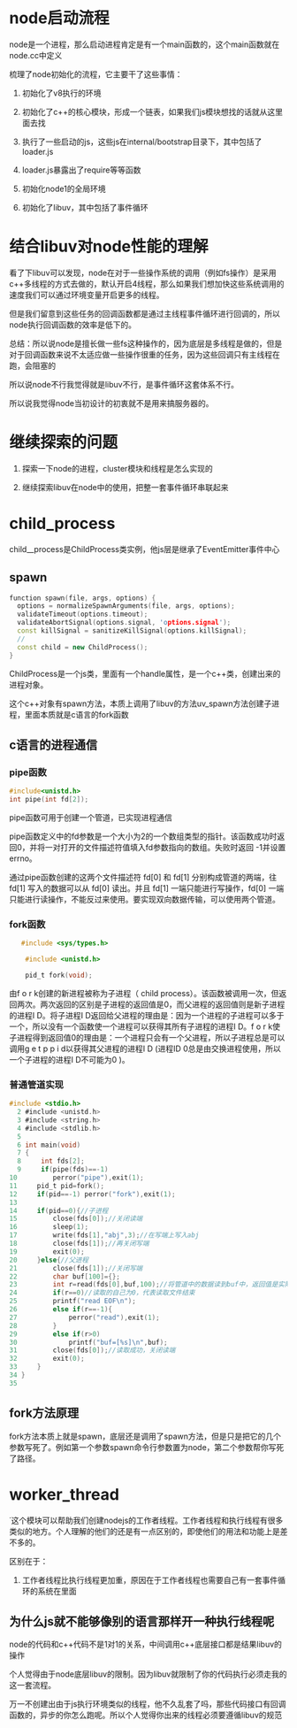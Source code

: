 # node启动流程

node是一个进程，那么启动进程肯定是有一个main函数的，这个main函数就在node.cc中定义

梳理了node初始化的流程，它主要干了这些事情：

1. 初始化了v8执行的环境

2. 初始化了c++的核心模块，形成一个链表，如果我们js模块想找的话就从这里面去找

3. 执行了一些启动的js，这些js在internal/bootstrap目录下，其中包括了loader.js

4. loader.js暴露出了require等等函数

5. 初始化node1的全局环境

6. 初始化了libuv，其中包括了事件循环

# 结合libuv对node性能的理解

看了下libuv可以发现，node在对于一些操作系统的调用（例如fs操作）是采用c++多线程的方式去做的，默认开启4线程，那么如果我们想加快这些系统调用的速度我们可以通过环境变量开启更多的线程。

但是我们留意到这些任务的回调函数都是通过主线程事件循环进行回调的，所以node执行回调函数的效率是低下的。

总结：所以说node是擅长做一些fs这种操作的，因为底层是多线程是做的，但是对于回调函数来说不太适应做一些操作很重的任务，因为这些回调只有主线程在跑，会阻塞的

所以说node不行我觉得就是libuv不行，是事件循环这套体系不行。

所以说我觉得node当初设计的初衷就不是用来搞服务器的。

# 继续探索的问题

1. 探索一下node的进程，cluster模块和线程是怎么实现的

2. 继续探索libuv在node中的使用，把整一套事件循环串联起来

# child_process

child__process是ChildProcess类实例，他js层是继承了EventEmitter事件中心

## spawn

```cpp
function spawn(file, args, options) {
  options = normalizeSpawnArguments(file, args, options);
  validateTimeout(options.timeout);
  validateAbortSignal(options.signal, 'options.signal');
  const killSignal = sanitizeKillSignal(options.killSignal);
  // 
  const child = new ChildProcess();
}
```

ChildProcess是一个js类，里面有一个handle属性，是一个c++类，创建出来的进程对象。

这个c++对象有spawn方法，本质上调用了libuv的方法uv_spawn方法创建子进程，里面本质就是c语言的fork函数

## c语言的进程通信

### pipe函数

```cpp
#include<unistd.h>
int pipe(int fd[2]);
```

pipe函数可用于创建一个管道，已实现进程通信

pipe函数定义中的fd参数是一个大小为2的一个数组类型的指针。该函数成功时返回0，并将一对打开的文件描述符值填入fd参数指向的数组。失败时返回 -1并设置errno。

通过pipe函数创建的这两个文件描述符 fd[0] 和 fd[1] 分别构成管道的两端，往 fd[1] 写入的数据可以从 fd[0] 读出。并且 fd[1] 一端只能进行写操作，fd[0] 一端只能进行读操作，不能反过来使用。要实现双向数据传输，可以使用两个管道。

### fork函数

```c
   #include <sys/types.h>

    #include <unistd.h>

    pid_t fork(void);
```

由f o r k创建的新进程被称为子进程（ child process）。该函数被调用一次，但返回两次。两次返回的区别是子进程的返回值是0，而父进程的返回值则是新子进程的进程I D。将子进程I D返回给父进程的理由是：因为一个进程的子进程可以多于一个，所以没有一个函数使一个进程可以获得其所有子进程的进程I D。f o r k使子进程得到返回值0的理由是：一个进程只会有一个父进程，所以子进程总是可以调用g e t p p i d以获得其父进程的进程I D (进程ID 0总是由交换进程使用，所以一个子进程的进程I D不可能为0 )。

### 普通管道实现

```c
#include <stdio.h>
  2 #include <unistd.h>
  3 #include <string.h>
  4 #include <stdlib.h>
  5
  6 int main(void)
  7 {
  8     int fds[2];
  9     if(pipe(fds)==-1)
10         perror("pipe"),exit(1);
11     pid_t pid=fork();
12     if(pid==-1) perror("fork"),exit(1);
13
14     if(pid==0){//子进程
15         close(fds[0]);//关闭读端
16         sleep(1);
17         write(fds[1],"abj",3);//在写端上写入abj
18         close(fds[1]);//再关闭写端
19         exit(0);
20     }else{//父进程
21         close(fds[1]);//关闭写端
22         char buf[100]={};
23         int r=read(fds[0],buf,100);//将管道中的数据读到buf中，返回值是实际读取的字节数
24         if(r==0)//读取的自己为0，代表读取文件结束
25         printf("read EOF\n");
26         else if(r==-1){
27             perror("read"),exit(1);
28         }
29         else if(r>0)
30             printf("buf=[%s]\n",buf);
31         close(fds[0]);//读取成功，关闭读端
32         exit(0);
33     }
34 }
35
```

## fork方法原理

fork方法本质上就是spawn，底层还是调用了spawn方法，但是只是把它的几个参数写死了。例如第一个参数spawn命令行参数置为node，第二个参数帮你写死了路径。



# worker_thread

˙这个模块可以帮助我们创建nodejs的工作者线程。工作者线程和执行线程有很多类似的地方。个人理解的他们的还是有一点区别的，即使他们的用法和功能上是差不多的。

区别在于：

1. 工作者线程比执行线程更加重，原因在于工作者线程也需要自己有一套事件循环的系统在里面

## 为什么js就不能够像别的语言那样开一种执行线程呢

node的代码和c++代码不是1对1的关系，中间调用c++底层接口都是结果libuv的操作

个人觉得由于node底层libuv的限制。因为libuv就限制了你的代码执行必须走我的这一套流程。

万一不创建出由于js执行环境类似的线程，他不久乱套了吗，那些代码接口有回调函数的，异步的你怎么跑呢。所以个人觉得你出来的线程必须要遵循libuv的规范
